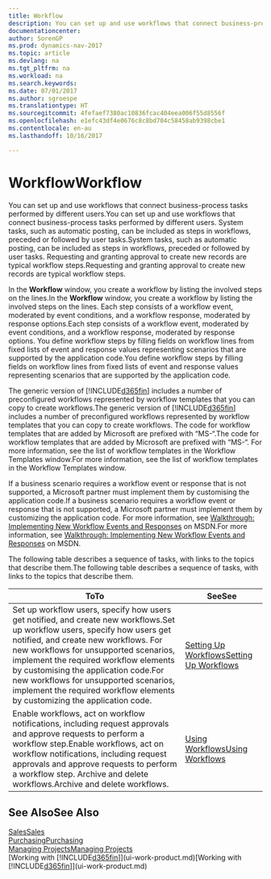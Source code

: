 ```yaml
---
title: Workflow
description: You can set up and use workflows that connect business-process tasks performed by different users. System tasks, such as automatic posting, can be included as steps in workflows, preceded or followed by user tasks. Requesting and granting approval to create new records are typical workflow steps.
documentationcenter: 
author: SorenGP
ms.prod: dynamics-nav-2017
ms.topic: article
ms.devlang: na
ms.tgt_pltfrm: na
ms.workload: na
ms.search.keywords: 
ms.date: 07/01/2017
ms.author: sgroespe
ms.translationtype: HT
ms.sourcegitcommit: 4fefaef7380ac10836fcac404eea006f55d8556f
ms.openlocfilehash: e1efc43df4e0676c8c8bd704c58458ab9398cbe1
ms.contentlocale: en-au
ms.lasthandoff: 10/16/2017

---
```

# <a name="workflow"></a><span data-ttu-id="8a99c-105">Workflow</span><span class="sxs-lookup"><span data-stu-id="8a99c-105">Workflow</span></span>
<span data-ttu-id="8a99c-106">You can set up and use workflows that connect business-process tasks performed by different users.</span><span class="sxs-lookup"><span data-stu-id="8a99c-106">You can set up and use workflows that connect business-process tasks performed by different users.</span></span> <span data-ttu-id="8a99c-107">System tasks, such as automatic posting, can be included as steps in workflows, preceded or followed by user tasks.</span><span class="sxs-lookup"><span data-stu-id="8a99c-107">System tasks, such as automatic posting, can be included as steps in workflows, preceded or followed by user tasks.</span></span> <span data-ttu-id="8a99c-108">Requesting and granting approval to create new records are typical workflow steps.</span><span class="sxs-lookup"><span data-stu-id="8a99c-108">Requesting and granting approval to create new records are typical workflow steps.</span></span>  

 <span data-ttu-id="8a99c-109">In the **Workflow** window, you create a workflow by listing the involved steps on the lines.</span><span class="sxs-lookup"><span data-stu-id="8a99c-109">In the **Workflow** window, you create a workflow by listing the involved steps on the lines.</span></span> <span data-ttu-id="8a99c-110">Each step consists of a workflow event, moderated by event conditions, and a workflow response, moderated by response options.</span><span class="sxs-lookup"><span data-stu-id="8a99c-110">Each step consists of a workflow event, moderated by event conditions, and a workflow response, moderated by response options.</span></span> <span data-ttu-id="8a99c-111">You define workflow steps by filling fields on workflow lines from fixed lists of event and response values representing scenarios that are supported by the application code.</span><span class="sxs-lookup"><span data-stu-id="8a99c-111">You define workflow steps by filling fields on workflow lines from fixed lists of event and response values representing scenarios that are supported by the application code.</span></span>  

 <span data-ttu-id="8a99c-112">The generic version of [!INCLUDE[d365fin](includes/d365fin_md.md)] includes a number of preconfigured workflows represented by workflow templates that you can copy to create workflows.</span><span class="sxs-lookup"><span data-stu-id="8a99c-112">The generic version of [!INCLUDE[d365fin](includes/d365fin_md.md)] includes a number of preconfigured workflows represented by workflow templates that you can copy to create workflows.</span></span> <span data-ttu-id="8a99c-113">The code for workflow templates that are added by Microsoft are prefixed with “MS-“.</span><span class="sxs-lookup"><span data-stu-id="8a99c-113">The code for workflow templates that are added by Microsoft are prefixed with “MS-“.</span></span> <span data-ttu-id="8a99c-114">For more information, see the list of workflow templates in the Workflow Templates window.</span><span class="sxs-lookup"><span data-stu-id="8a99c-114">For more information, see the list of workflow templates in the Workflow Templates window.</span></span>  

 <span data-ttu-id="8a99c-115">If a business scenario requires a workflow event or response that is not supported, a Microsoft partner must implement them by customising the application code.</span><span class="sxs-lookup"><span data-stu-id="8a99c-115">If a business scenario requires a workflow event or response that is not supported, a Microsoft partner must implement them by customizing the application code.</span></span> <span data-ttu-id="8a99c-116">For more information, see [Walkthrough: Implementing New Workflow Events and Responses](https://msdn.microsoft.com/en-us/library/mt574349.aspx) on MSDN.</span><span class="sxs-lookup"><span data-stu-id="8a99c-116">For more information, see [Walkthrough: Implementing New Workflow Events and Responses](https://msdn.microsoft.com/en-us/library/mt574349.aspx) on MSDN.</span></span>  

 <span data-ttu-id="8a99c-117">The following table describes a sequence of tasks, with links to the topics that describe them.</span><span class="sxs-lookup"><span data-stu-id="8a99c-117">The following table describes a sequence of tasks, with links to the topics that describe them.</span></span>  

|<span data-ttu-id="8a99c-118">**To**</span><span class="sxs-lookup"><span data-stu-id="8a99c-118">**To**</span></span>|<span data-ttu-id="8a99c-119">**See**</span><span class="sxs-lookup"><span data-stu-id="8a99c-119">**See**</span></span>|  
|------------|-------------|  
|<span data-ttu-id="8a99c-120">Set up workflow users, specify how users get notified, and create new workflows.</span><span class="sxs-lookup"><span data-stu-id="8a99c-120">Set up workflow users, specify how users get notified, and create new workflows.</span></span> <span data-ttu-id="8a99c-121">For new workflows for unsupported scenarios, implement the required workflow elements by customising the application code.</span><span class="sxs-lookup"><span data-stu-id="8a99c-121">For new workflows for unsupported scenarios, implement the required workflow elements by customizing the application code.</span></span>|[<span data-ttu-id="8a99c-122">Setting Up Workflows</span><span class="sxs-lookup"><span data-stu-id="8a99c-122">Setting Up Workflows</span></span>](across-set-up-workflows.md)|  
|<span data-ttu-id="8a99c-123">Enable workflows, act on workflow notifications, including request approvals and approve requests to perform a workflow step.</span><span class="sxs-lookup"><span data-stu-id="8a99c-123">Enable workflows, act on workflow notifications, including request approvals and approve requests to perform a workflow step.</span></span> <span data-ttu-id="8a99c-124">Archive and delete workflows.</span><span class="sxs-lookup"><span data-stu-id="8a99c-124">Archive and delete workflows.</span></span>|[<span data-ttu-id="8a99c-125">Using Workflows</span><span class="sxs-lookup"><span data-stu-id="8a99c-125">Using Workflows</span></span>](across-use-workflows.md)|  

## <a name="see-also"></a><span data-ttu-id="8a99c-126">See Also</span><span class="sxs-lookup"><span data-stu-id="8a99c-126">See Also</span></span>  
[<span data-ttu-id="8a99c-127">Sales</span><span class="sxs-lookup"><span data-stu-id="8a99c-127">Sales</span></span>](sales-manage-sales.md)  
[<span data-ttu-id="8a99c-128">Purchasing</span><span class="sxs-lookup"><span data-stu-id="8a99c-128">Purchasing</span></span>](purchasing-manage-purchasing.md)  
[<span data-ttu-id="8a99c-129">Managing Projects</span><span class="sxs-lookup"><span data-stu-id="8a99c-129">Managing Projects</span></span>](projects-manage-projects.md)  
<span data-ttu-id="8a99c-130">[Working with [!INCLUDE[d365fin](includes/d365fin_md.md)]](ui-work-product.md)</span><span class="sxs-lookup"><span data-stu-id="8a99c-130">[Working with [!INCLUDE[d365fin](includes/d365fin_md.md)]](ui-work-product.md)</span></span>

